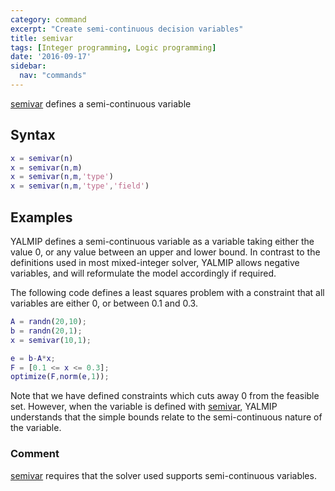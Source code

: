 ```yaml
---
category: command
excerpt: "Create semi-continuous decision variables"
title: semivar
tags: [Integer programming, Logic programming]
date: '2016-09-17'
sidebar:
  nav: "commands"
---
```


[semivar](/command/semivar) defines a semi-continuous variable

## Syntax

````matlab
x = semivar(n)
x = semivar(n,m)
x = semivar(n,m,'type')
x = semivar(n,m,'type','field')
````

## Examples

YALMIP defines a semi-continuous variable as a variable taking either the value 0, or any value between an upper and lower bound. In contrast to the definitions used in most mixed-integer solver, YALMIP allows negative variables, and will reformulate the model accordingly if required.

The following code defines a least squares problem with a constraint that all variables are either 0, or between 0.1 and 0.3.

````matlab
A = randn(20,10);
b = randn(20,1);
x = semivar(10,1);

e = b-A*x;
F = [0.1 <= x <= 0.3];
optimize(F,norm(e,1));
````

Note that we have defined constraints which cuts away 0 from the feasible set. However, when the variable is defined with [semivar](/command/semivar), YALMIP understands that the simple bounds relate to the semi-continuous nature of the variable.

### Comment

[semivar](/command/semivar) requires that the solver used supports semi-continuous variables.
